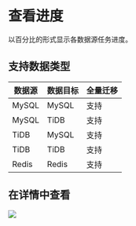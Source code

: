 # 查看进度

以百分比的形式显示各数据源任务进度。

## 支持数据类型

| 数据源 | 数据目标 | 全量迁移 |
|--------|----------|--------|
| MySQL  | MySQL    | 支持     |
| MySQL  | TiDB     | 支持     |
| TiDB   | MySQL    | 支持     |
| TiDB   | TiDB     | 支持     |
| Redis  | Redis    | 支持     |

##  在详情中查看

![](http://udts-doc.cn-bj.ufileos.com/integration/progress/inti-progress.png)
